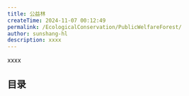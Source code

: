 ```yaml
---
title: 公益林
createTime: 2024-11-07 00:12:49
permalink: /EcologicalConservation/PublicWelfareForest/
author: sunshang-hl
description: xxxx
---
```


xxxx

## 目录
